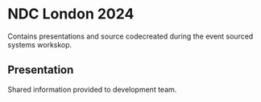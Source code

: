 # NDC London 2024
Contains presentations and source codecreated during the event sourced systems workskop.

## Presentation
Shared information provided to development team.
